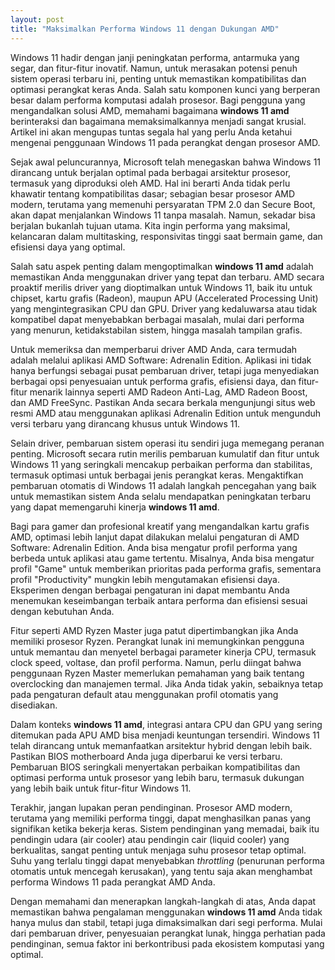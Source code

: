 ```yaml
---
layout: post
title: "Maksimalkan Performa Windows 11 dengan Dukungan AMD"
---
```


Windows 11 hadir dengan janji peningkatan performa, antarmuka yang segar, dan fitur-fitur inovatif. Namun, untuk merasakan potensi penuh sistem operasi terbaru ini, penting untuk memastikan kompatibilitas dan optimasi perangkat keras Anda. Salah satu komponen kunci yang berperan besar dalam performa komputasi adalah prosesor. Bagi pengguna yang mengandalkan solusi AMD, memahami bagaimana **windows 11 amd** berinteraksi dan bagaimana memaksimalkannya menjadi sangat krusial. Artikel ini akan mengupas tuntas segala hal yang perlu Anda ketahui mengenai penggunaan Windows 11 pada perangkat dengan prosesor AMD.

Sejak awal peluncurannya, Microsoft telah menegaskan bahwa Windows 11 dirancang untuk berjalan optimal pada berbagai arsitektur prosesor, termasuk yang diproduksi oleh AMD. Hal ini berarti Anda tidak perlu khawatir tentang kompatibilitas dasar; sebagian besar prosesor AMD modern, terutama yang memenuhi persyaratan TPM 2.0 dan Secure Boot, akan dapat menjalankan Windows 11 tanpa masalah. Namun, sekadar bisa berjalan bukanlah tujuan utama. Kita ingin performa yang maksimal, kelancaran dalam multitasking, responsivitas tinggi saat bermain game, dan efisiensi daya yang optimal.

Salah satu aspek penting dalam mengoptimalkan **windows 11 amd** adalah memastikan Anda menggunakan driver yang tepat dan terbaru. AMD secara proaktif merilis driver yang dioptimalkan untuk Windows 11, baik itu untuk chipset, kartu grafis (Radeon), maupun APU (Accelerated Processing Unit) yang mengintegrasikan CPU dan GPU. Driver yang kedaluwarsa atau tidak kompatibel dapat menyebabkan berbagai masalah, mulai dari performa yang menurun, ketidakstabilan sistem, hingga masalah tampilan grafis.

Untuk memeriksa dan memperbarui driver AMD Anda, cara termudah adalah melalui aplikasi AMD Software: Adrenalin Edition. Aplikasi ini tidak hanya berfungsi sebagai pusat pembaruan driver, tetapi juga menyediakan berbagai opsi penyesuaian untuk performa grafis, efisiensi daya, dan fitur-fitur menarik lainnya seperti AMD Radeon Anti-Lag, AMD Radeon Boost, dan AMD FreeSync. Pastikan Anda secara berkala mengunjungi situs web resmi AMD atau menggunakan aplikasi Adrenalin Edition untuk mengunduh versi terbaru yang dirancang khusus untuk Windows 11.

Selain driver, pembaruan sistem operasi itu sendiri juga memegang peranan penting. Microsoft secara rutin merilis pembaruan kumulatif dan fitur untuk Windows 11 yang seringkali mencakup perbaikan performa dan stabilitas, termasuk optimasi untuk berbagai jenis perangkat keras. Mengaktifkan pembaruan otomatis di Windows 11 adalah langkah pencegahan yang baik untuk memastikan sistem Anda selalu mendapatkan peningkatan terbaru yang dapat memengaruhi kinerja **windows 11 amd**.

Bagi para gamer dan profesional kreatif yang mengandalkan kartu grafis AMD, optimasi lebih lanjut dapat dilakukan melalui pengaturan di AMD Software: Adrenalin Edition. Anda bisa mengatur profil performa yang berbeda untuk aplikasi atau game tertentu. Misalnya, Anda bisa mengatur profil "Game" untuk memberikan prioritas pada performa grafis, sementara profil "Productivity" mungkin lebih mengutamakan efisiensi daya. Eksperimen dengan berbagai pengaturan ini dapat membantu Anda menemukan keseimbangan terbaik antara performa dan efisiensi sesuai dengan kebutuhan Anda.

Fitur seperti AMD Ryzen Master juga patut dipertimbangkan jika Anda memiliki prosesor Ryzen. Perangkat lunak ini memungkinkan pengguna untuk memantau dan menyetel berbagai parameter kinerja CPU, termasuk clock speed, voltase, dan profil performa. Namun, perlu diingat bahwa penggunaan Ryzen Master memerlukan pemahaman yang baik tentang overclocking dan manajemen termal. Jika Anda tidak yakin, sebaiknya tetap pada pengaturan default atau menggunakan profil otomatis yang disediakan.

Dalam konteks **windows 11 amd**, integrasi antara CPU dan GPU yang sering ditemukan pada APU AMD bisa menjadi keuntungan tersendiri. Windows 11 telah dirancang untuk memanfaatkan arsitektur hybrid dengan lebih baik. Pastikan BIOS motherboard Anda juga diperbarui ke versi terbaru. Pembaruan BIOS seringkali menyertakan perbaikan kompatibilitas dan optimasi performa untuk prosesor yang lebih baru, termasuk dukungan yang lebih baik untuk fitur-fitur Windows 11.

Terakhir, jangan lupakan peran pendinginan. Prosesor AMD modern, terutama yang memiliki performa tinggi, dapat menghasilkan panas yang signifikan ketika bekerja keras. Sistem pendinginan yang memadai, baik itu pendingin udara (air cooler) atau pendingin cair (liquid cooler) yang berkualitas, sangat penting untuk menjaga suhu prosesor tetap optimal. Suhu yang terlalu tinggi dapat menyebabkan *throttling* (penurunan performa otomatis untuk mencegah kerusakan), yang tentu saja akan menghambat performa Windows 11 pada perangkat AMD Anda.

Dengan memahami dan menerapkan langkah-langkah di atas, Anda dapat memastikan bahwa pengalaman menggunakan **windows 11 amd** Anda tidak hanya mulus dan stabil, tetapi juga dimaksimalkan dari segi performa. Mulai dari pembaruan driver, penyesuaian perangkat lunak, hingga perhatian pada pendinginan, semua faktor ini berkontribusi pada ekosistem komputasi yang optimal.
